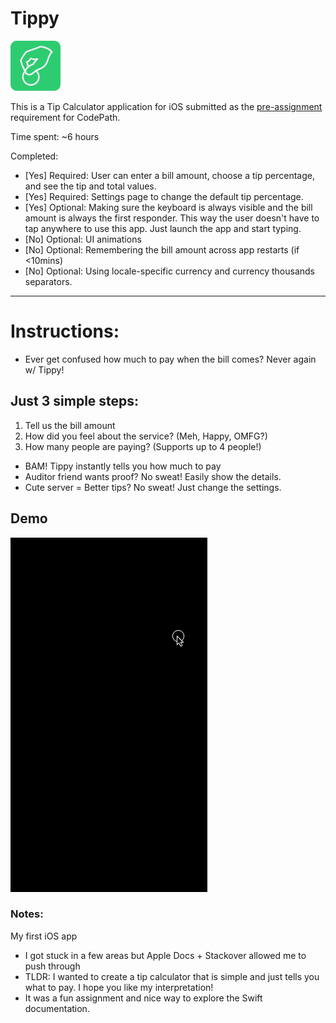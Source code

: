 # Tippy

![Tippy Logo](images/tippy.png)

This is a Tip Calculator application for iOS submitted as the [pre-assignment](https://gist.github.com/timothy1ee/7747214) requirement for CodePath.

Time spent: ~6 hours

Completed:

* [Yes] Required: User can enter a bill amount, choose a tip percentage, and see the tip and total values.
* [Yes] Required: Settings page to change the default tip percentage.
* [Yes] Optional: Making sure the keyboard is always visible and the bill amount is always the first responder. This way the user doesn't have to tap anywhere to use this app. Just launch the app and start typing.
* [No] Optional: UI animations
* [No] Optional: Remembering the bill amount across app restarts (if <10mins)
* [No] Optional: Using locale-specific currency and currency thousands separators.

-----

# Instructions:

* Ever get confused how much to pay when the bill comes? Never again w/ Tippy!

## Just 3 simple steps:

1. Tell us the bill amount
2. How did you feel about the service? (Meh, Happy, OMFG?)
3. How many people are paying? (Supports up to 4 people!)

* BAM! Tippy instantly tells you how much to pay
* Auditor friend wants proof? No sweat! Easily show the details.
* Cute server = Better tips? No sweat! Just change the settings.

## Demo

![Video Walkthrough](tippy.gif)

### Notes:

My first iOS app
* I got stuck in a few areas but Apple Docs + Stackover allowed me to push through
* TLDR: I wanted to create a tip calculator that is simple and just tells you what to pay. I hope you like my interpretation!
* It was a fun assignment and nice way to explore the Swift documentation.
